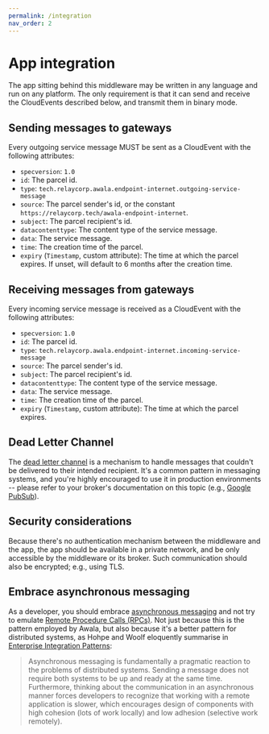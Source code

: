 ```yaml
---
permalink: /integration
nav_order: 2
---
```


# App integration

The app sitting behind this middleware may be written in any language and run on any platform. The only requirement is that it can send and receive the CloudEvents described below, and transmit them in binary mode.

## Sending messages to gateways

Every outgoing service message MUST be sent as a CloudEvent with the following attributes:

- `specversion`: `1.0`
- `id`: The parcel id.
- `type`: `tech.relaycorp.awala.endpoint-internet.outgoing-service-message`
- `source`: The parcel sender's id, or the constant `https://relaycorp.tech/awala-endpoint-internet`.
- `subject`: The parcel recipient's id.
- `datacontenttype`: The content type of the service message.
- `data`: The service message.
- `time`: The creation time of the parcel.
- `expiry` (`Timestamp`, custom attribute): The time at which the parcel expires. If unset, will default to 6 months after the creation time.

## Receiving messages from gateways

Every incoming service message is received as a CloudEvent with the following attributes:

- `specversion`: `1.0`
- `id`: The parcel id.
- `type`: `tech.relaycorp.awala.endpoint-internet.incoming-service-message`
- `source`: The parcel sender's id.
- `subject`: The parcel recipient's id.
- `datacontenttype`: The content type of the service message.
- `data`: The service message.
- `time`: The creation time of the parcel.
- `expiry` (`Timestamp`, custom attribute): The time at which the parcel expires.

## Dead Letter Channel

The [dead letter channel](https://www.enterpriseintegrationpatterns.com/patterns/messaging/DeadLetterChannel.html) is a mechanism to handle messages that couldn't be delivered to their intended recipient. It's a common pattern in messaging systems, and you're highly encouraged to use it in production environments -- please refer to your broker's documentation on this topic (e.g., [Google PubSub](https://cloud.google.com/pubsub/docs/handling-failures)).

## Security considerations

Because there's no authentication mechanism between the middleware and the app, the app should be available in a private network, and be only accessible by the middleware or its broker. Such communication should also be encrypted; e.g., using TLS.

## Embrace asynchronous messaging

As a developer, you should embrace [asynchronous messaging](https://www.enterpriseintegrationpatterns.com/patterns/messaging/Messaging.html) and not try to emulate [Remote Procedure Calls (RPCs)](https://www.enterpriseintegrationpatterns.com/patterns/messaging/EncapsulatedSynchronousIntegration.html). Not just because this is the pattern employed by Awala, but also because it's a better pattern for distributed systems, as Hohpe and Woolf eloquently summarise in [Enterprise Integration Patterns](https://www.enterpriseintegrationpatterns.com):

   > Asynchronous messaging is fundamentally a pragmatic reaction to the problems of distributed systems. Sending a message does not require both systems to be up and ready at the same time. Furthermore, thinking about the communication in an asynchronous manner forces developers to recognize that working with a remote application is slower, which encourages design of components with high cohesion (lots of work locally) and low adhesion (selective work remotely).
